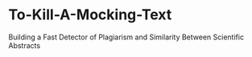 # To-Kill-A-Mocking-Text
Building a Fast Detector of Plagiarism and Similarity Between Scientific Abstracts
